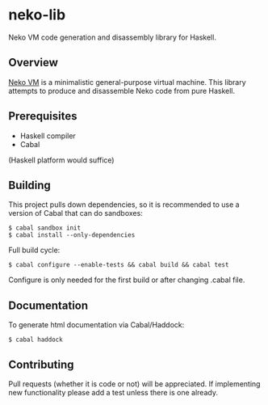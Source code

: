 neko-lib
========
Neko VM code generation and disassembly library for Haskell.

## Overview

[Neko VM](nekovm.org) is a minimalistic general-purpose virtual machine. This
library attempts to produce and disassemble Neko code from pure Haskell.

## Prerequisites

- Haskell compiler
- Cabal

(Haskell platform would suffice)

## Building

This project pulls down dependencies, so it is recommended to use a version of
Cabal that can do sandboxes:

```
$ cabal sandbox init
$ cabal install --only-dependencies
```
Full build cycle:

```
$ cabal configure --enable-tests && cabal build && cabal test
```

Configure is only needed for the first build or after changing .cabal file.

## Documentation

To generate html documentation via Cabal/Haddock:

```
$ cabal haddock
```

## Contributing

Pull requests (whether it is code or not) will be appreciated. If implementing
new functionality please add a test unless there is one already.

